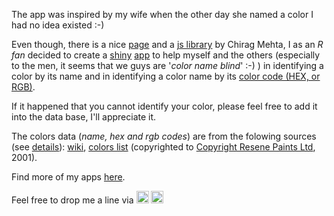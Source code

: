The app was inspired by my wife when the other day she named a color I had no idea existed :-) 

Even though, there is a nice <a href='http://chir.ag/projects/name-that-color' target='blank_'>page</a> and a <a href='http://chir.ag/projects/ntc/' target='blank_'>js library</a> by Chirag Mehta, I as an *R fan* decided to create a <a href='http://shiny.rstudio.com/' target='blank_'>shiny</a> <a href='https://www.dkisler.de/projects/shiny/name_the_color/' target='blank_'>app</a> to help myself and the others (especially to the men, it seems that we guys are '*color name blind*' :-) ) in identifying a color by its name and in identifying a color name by its <a href='https://en.wikipedia.org/wiki/Web_colors' target='blank_'>color code (HEX, or RGB)</a>.

If it happened that you cannot identify your color, please feel free to add it into the data base, I'll appreciate it.

The colors data (*name, hex and rgb codes*) are from the folowing sources (see <a href='https://github.com/kislerdm/name_the_color/blob/master/get_colors_info.ipynb' target='blank_'>details</a>): <a href="https://en.wikipedia.org/wiki/List_of_colors:_A%E2%80%93F" target='blank_'>wiki</a>, <a href='http://people.csail.mit.edu/jaffer/Color/resenecolours.txt' target='blank_'>colors list</a> (copyrighted to <a href='http://www.resene.co.nz/' target='blank_'>Copyright Resene Paints Ltd</a>, 2001).

Find more of my apps <a href='https://www.dkisler.de' target='blank_'>here</a>. 

Feel free to drop me a line via <a href="mailto:admin@dkisler.de?subject=Redirected from 'Name_this_Color':" target="_blank" rel="noopener"><img title="email" src="https://image.flaticon.com/icons/svg/684/684828.svg" width="20" height="20" /></a>  <a href="https://www.linkedin.com/in/dkisler/" target="_blank" rel="noopener"><img title="LinkedIn" src="https://image.flaticon.com/icons/svg/34/34227.svg" width="20" height="20" /></a>